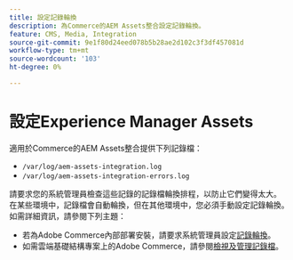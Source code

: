 ```yaml
---
title: 設定記錄輪換
description: 為Commerce的AEM Assets整合設定記錄輪換。
feature: CMS, Media, Integration
source-git-commit: 9e1f80d24eed078b5b28ae2d102c3f3df457081d
workflow-type: tm+mt
source-wordcount: '103'
ht-degree: 0%

---
```


# 設定Experience Manager Assets

適用於Commerce的AEM Assets整合提供下列記錄檔：

- `/var/log/aem-assets-integration.log`
- `/var/log/aem-assets-integration-errors.log`

請要求您的系統管理員檢查這些記錄的記錄檔輪換排程，以防止它們變得太大。 在某些環境中，記錄檔會自動輪換，但在其他環境中，您必須手動設定記錄輪換。 如需詳細資訊，請參閱下列主題：

- 若為Adobe Commerce內部部署安裝，請要求系統管理員設定[記錄輪換](https://experienceleague.adobe.com/docs/commerce-operations/installation-guide/next-steps/configuration.html?lang=zh-Hant#server-settings)。
- 如需雲端基礎結構專案上的Adobe Commerce，請參閱[檢視及管理記錄檔](https://experienceleague.adobe.com/docs/commerce-cloud-service/user-guide/develop/test/log-locations.html?lang=zh-Hant)。


